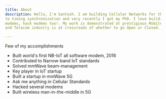 ```yaml
---
title: About
description: Hello, I'm Santosh. I am building Cellular Networks for the past 10 years. I started my learnings from 4G, contributing
to timing synchronization and very recently I got my PhD. I love building wireless networks. I contributed to Cellular Standards, built
modems, hack modems too!. My work is demonstrated at prestigious Mobile World Congress twice!. Towards the end of my PhD, AI fever took over
and Telecom industry is at crossroads of whether to go Open or Closed. 5G almost was an experimental standard. Hmm.. Let's be optimistic and build a better future for 6G "Together"

---
```


Few of my accomplishments

* Built world's first NB-IoT all software modem, 2016
* Contributed to Narrow-band IoT standards
* Solved mmWave beam-management 
* Key player in IoT startup
* Built a startup in mmWave 5G
* Ask me anything in Cellular Standards
* Hacked several modems
* Built wireless man-in-the-middle in 5G
 

